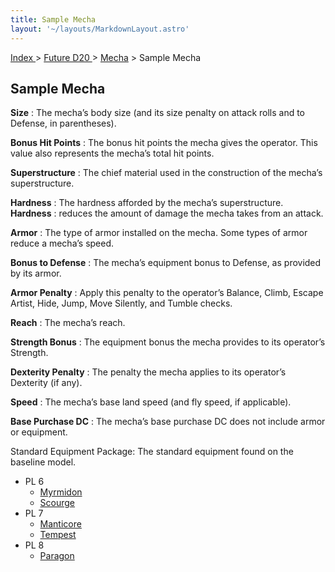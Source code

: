 ```yaml
---
title: Sample Mecha
layout: '~/layouts/MarkdownLayout.astro'
---
```


[ Index ](/) > [ Future D20 ](/future.d20.srd) > [Mecha](/future.d20.srd/mecha) > Sample Mecha

## Sample Mecha

**Size** : The mecha’s body size (and its size penalty on attack rolls and to
Defense, in parentheses).

**Bonus Hit Points** : The bonus hit points the mecha gives the operator. This
value also represents the mecha’s total hit points.

**Superstructure** : The chief material used in the construction of the
mecha’s superstructure.

**Hardness** : The hardness afforded by the mecha’s superstructure.
**Hardness** : reduces the amount of damage the mecha takes from an attack.

**Armor** : The type of armor installed on the mecha. Some types of armor
reduce a mecha’s speed.

**Bonus to Defense** : The mecha’s equipment bonus to Defense, as provided by
its armor.

**Armor Penalty** : Apply this penalty to the operator’s Balance, Climb,
Escape Artist, Hide, Jump, Move Silently, and Tumble checks.

**Reach** : The mecha’s reach.

**Strength Bonus** : The equipment bonus the mecha provides to its operator’s
Strength.

**Dexterity Penalty** : The penalty the mecha applies to its operator’s
Dexterity (if any).

**Speed** : The mecha’s base land speed (and fly speed, if applicable).

**Base Purchase DC** : The mecha’s base purchase DC does not include armor or
equipment.

Standard Equipment Package: The standard equipment found on the baseline
model.

  * PL 6
    * [Myrmidon](/future.d20.srd/mecha/sample.mecha/myrmidon)
    * [Scourge](/future.d20.srd/mecha/sample.mecha/scourge)
  * PL 7
    * [Manticore](/future.d20.srd/mecha/sample.mecha/manticore)
    * [Tempest](/future.d20.srd/mecha/sample.mecha/tempest)
  * PL 8
    * [Paragon](/future.d20.srd/mecha/sample.mecha/paragon)

